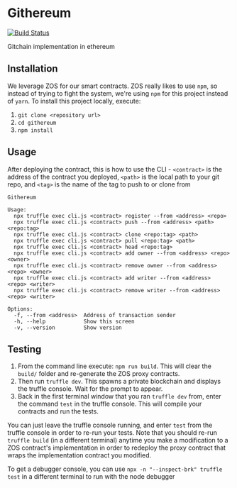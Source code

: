 # Githereum

[![Build Status](https://travis-ci.com/cardstack/githereum.svg?token=icdHtyWxYqeLi6vwJoV4&branch=master)](https://travis-ci.com/cardstack/githereum)

Gitchain implementation in ethereum

## Installation
We leverage ZOS for our smart contracts. ZOS really likes to use `npm`, so instead of trying to fight the system, we're using `npm` for this project instead of `yarn`.
To install this project locally, execute:
1. `git clone <repository url>`
2. `cd githereum`
3. `npm install`


## Usage

After deploying the contract, this is how to use the CLI - `<contract>` is the
address of the contract you deployed, `<path>` is the local path to your git repo,
and `<tag>` is the name of the tag to push to or clone from

```
Githereum

Usage:
  npx truffle exec cli.js <contract> register --from <address> <repo>
  npx truffle exec cli.js <contract> push --from <address> <path> <repo:tag>
  npx truffle exec cli.js <contract> clone <repo:tag> <path>
  npx truffle exec cli.js <contract> pull <repo:tag> <path>
  npx truffle exec cli.js <contract> head <repo:tag>
  npx truffle exec cli.js <contract> add owner --from <address> <repo> <owner>
  npx truffle exec cli.js <contract> remove owner --from <address> <repo> <owner>
  npx truffle exec cli.js <contract> add writer --from <address> <repo> <writer>
  npx truffle exec cli.js <contract> remove writer --from <address> <repo> <writer>

Options:
  -f, --from <address>  Address of transaction sender
  -h, --help            Show this screen
  -v, --version         Show version
```

## Testing
1. From the command line execute: `npm run build`. This will clear the `build/` folder and re-generate the ZOS proxy contracts.
2. Then run `truffle dev`. This spawns a private blockchain and displays the truffle console. Wait for the prompt to appear.
3. Back in the first terminal window that you ran `truffle dev` from, enter the command `test` in the truffle console. This will compile your contracts and run the tests.

You can just leave the truffle console running, and enter `test` from the truffle console in order to re-run your tests. Note that you should re-run `truffle build` (in a different terminal) anytime you make a modification to a ZOS contract's implementation in order to redeploy the proxy contract that wraps the implementation contract you modified.

To get a debugger console, you can use `npx -n "--inspect-brk" truffle test` in a different terminal to run with the node debugger

